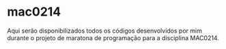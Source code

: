 # mac0214
Aqui serão disponibilizados todos os códigos desenvolvidos por mim durante o projeto de maratona de programação para a disciplina MAC0214.
